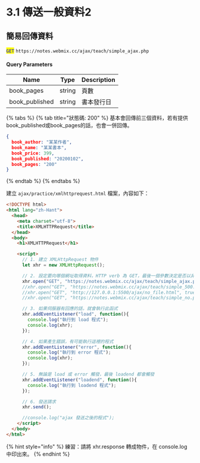 # 3.1 傳送一般資料2

## 簡易回傳資料

<mark style="color:blue;">`GET`</mark> `https://notes.webmix.cc/ajax/teach/simple_ajax.php`

#### Query Parameters

| Name            | Type   | Description |
| --------------- | ------ | ----------- |
| book\_pages     | string | 頁數          |
| book\_published | string | 書本發行日       |

{% tabs %}
{% tab title="狀態碼: 200" %}
基本會回傳前三個資料，若有提供book\_published或book\_pages的話，也會一併回傳。

```json
{
  book_author: "某某作者",
  book_name: "某某書本",
  book_price: 399,
  book_published: "20200102",
  book_pages: "200"
}
```
{% endtab %}
{% endtabs %}



建立 `ajax/practice/xmlhttprequest.html` 檔案，內容如下：

```html
<!DOCTYPE html>
<html lang="zh-Hant">
  <head>
    <meta charset="utf-8">
    <title>XMLHTTPRequest</title>
  </head>
  <body>
    <h1>XMLHTTPRequest</h1>

    <script>
      // 1. 建立 XMLHttpRequest 物件
      let xhr = new XMLHttpRequest();

      // 2. 設定要向哪個網址取得資料，HTTP verb 為 GET，最後一個參數決定是否以非同步方式來執行
      xhr.open("GET", "https://notes.webmix.cc/ajax/teach/simple_ajax.php", true);
      //xhr.open("GET", "https://notes.webmix.cc/ajax/teach/simple_500.php", true);
      //xhr.open("GET", "http://127.0.0.1:5500/ajax/no_file.html", true);
      //xhr.open("GET", "https://notes.webmix.cc/ajax/teach/simple_no.php", true);

      // 3. 如果伺服器有回應的話，就會執行此函式
      xhr.addEventListener("load", function(){
        console.log("執行到 load 程式");
        console.log(xhr);
      });

      // 4. 如果產生錯誤，有可能執行這裡的程式
      xhr.addEventListener("error", function(){
        console.log("執行到 error 程式");
        console.log(xhr);
      });

      // 5. 無論是 load 或 error 觸發，最後 loadend 都會觸發
      xhr.addEventListener("loadend", function(){
        console.log("執行到 loadend 程式");
      });

      // 6. 發送請求
      xhr.send();

      //console.log("ajax 發送之後的程式");
    </script>
  </body>
</html>

```



{% hint style="info" %}
練習：請將 xhr.response 轉成物件，在 console.log 中印出來。
{% endhint %}

